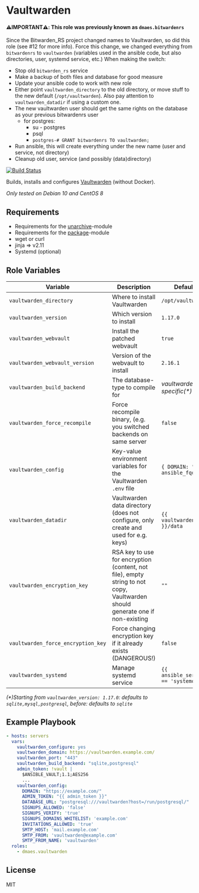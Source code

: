 # Vaultwarden

#### ⚠️**IMPORTANT**⚠️: This role was previously known as `dmaes.bitwardenrs`
Since the Bitwarden_RS project changed names to Vaultwarden, so did this role (see #12 for more info).
Force this change, we changed everything from `bitwardenrs` to `vaultwarden` (variables used in the ansible code, but also directories, user, systemd service, etc.)
When making the switch:
* Stop old `bitwarden_rs` service
* Make a backup of both files and database for good measure
* Update your ansible code to work with new role
* Either point `vaultwarden_directory` to the old directory, or move stuff to the new default (`/opt/vaultwarden`). Also pay attention to `vaultwarden_datadir` if using a custom one.
* The new vaultwarden user should get the same rights on the database as your previous bitwardenrs user 
  * for postgres:
     * su - postgres
     * psql
     * `postgres-# GRANT bitwardenrs TO vaultwarden;`
* Run ansible, this will create everything under the new name (user and service, not directory)
* Cleanup old user, service (and possibly (data)directory)


[![Build Status](https://travis-ci.com/dmaes/ansible-role-vaultwarden.svg?branch=master)](https://travis-ci.com/dmaes/ansible-role-vaultwarden)

Builds, installs and configures [Vaultwarden](https://github.com/dani-garcia/vaultwarden) (without Docker).

*Only tested on Debian 10 and CentOS 8*

## Requirements
* Requirements for the [unarchive](https://docs.ansible.com/ansible/latest/modules/unarchive_module.html)-module
* Requirements for the [package](https://docs.ansible.com/ansible/latest/modules/package_module.html)-module
* wget or curl
* jinja => v2.11 
* Systemd (optional)

## Role Variables
| Variable | Description | Default value |
| --- | --- | --- |
| `vaultwarden_directory` | Where to install Vaultwarden | `/opt/vaultwarden` |
| `vaultwarden_version` | Which version to install | `1.17.0` |
| `vaultwarden_webvault` | Install the patched webvault | `true` |
| `vaultwarden_webvault_version` | Version of the webvault to install | `2.16.1` |
| `vaultwarden_build_backend` | The database-type to compile for | *vaultwarden_version-specific(\*)* |
| `vaultwarden_force_recompile` | Force recompile binary, (e.g. you switched backends on same server | `false` |
| `vaultwarden_config` | Key-value environment variables for the Vaultwarden `.env` file | `{ DOMAIN: "https://{{ ansible_fqdn }}/" }` |
| `vaultwarden_datadir` | Vaultwarden data directory (does not configure, only create and used for e.g. keys) | `{{ vaultwarden_directory }}/data` |
| `vaultwarden_encryption_key` | RSA key to use for encryption (content, not file), empty string to not copy, Vaultwarden should generate one if non-existing | `""` |
| `vaultwarden_force_encryption_key` | Force changing encryption key if it already exists (DANGEROUS!) | `false` |
| `vaultwarden_systemd` | Manage systemd service | `{{ ansible_service_mgr == 'systemd' }}` |
*(\*)Starting from `vaultwarden_version: 1.17.0`: defaults to `sqlite,mysql,postgresql`, before: defaults to `sqlite`*

## Example Playbook
```yaml
- hosts: servers
  vars:
    vaultwarden_configure: yes
    vaultwarden_domain: https://vaultwarden.example.com/
    vaultwarden_port: "443"
    vaultwarden_build_backend: "sqlite,postgresql"
    admin_token: !vault | 
      $ANSIBLE_VAULT;1.1;AES256
      ...
    vaultwarden_config:
      DOMAIN: "https://example.com/"
      ADMIN_TOKEN: "{{ admin_token }}"
      DATABASE_URL: "postgresql:///vaultwarden?host=/run/postgresql/"
      SIGNUPS_ALLOWED: 'false'
      SIGNUPS_VERIFY: 'true'
      SIGNUPS_DOMAINS_WHITELIST: 'example.com'
      INVITATIONS_ALLOWED: 'true'
      SMTP_HOST: 'mail.example.com'
      SMTP_FROM: 'vaultwarden@example.com'
      SMTP_FROM_NAME: 'vaultwarden'
  roles:
    - dmaes.vaultwarden
```

## License
MIT
